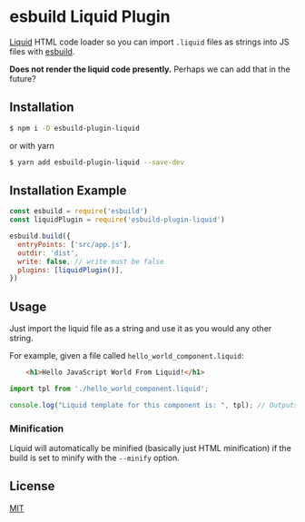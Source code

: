 # esbuild Liquid Plugin

[Liquid](https://shopify.github.io/liquid/basics/introduction/) HTML code loader so you can import `.liquid` files as strings into JS files with  [esbuild](https://esbuild.github.io/).

**Does not render the liquid code presently.** Perhaps we can add that in the future?

## Installation

```sh
$ npm i -D esbuild-plugin-liquid
```
or with yarn

```sh
$ yarn add esbuild-plugin-liquid --save-dev
```

## Installation Example

```js
const esbuild = require('esbuild')
const liquidPlugin = require('esbuild-plugin-liquid')

esbuild.build({
  entryPoints: ['src/app.js'],
  outdir: 'dist',
  write: false, // write must be false
  plugins: [liquidPlugin()],
})
```

## Usage
Just import the liquid file as a string and use it as you would any other string.

For example, given a file called `hello_world_component.liquid`:
```html
    <h1>Hello JavaScript World From Liquid!</h1>
```

```js
import tpl from './hello_world_component.liquid';

console.log("Liquid template for this component is: ", tpl); // Outputs `<h1>Hello JavaScript World From Liquid!</h1>`
```

### Minification
Liquid will automatically be minified (basically just HTML minification) if the build is set to minify
with the `--minify` option.

## License

[MIT](https://opensource.org/license/mit/)
